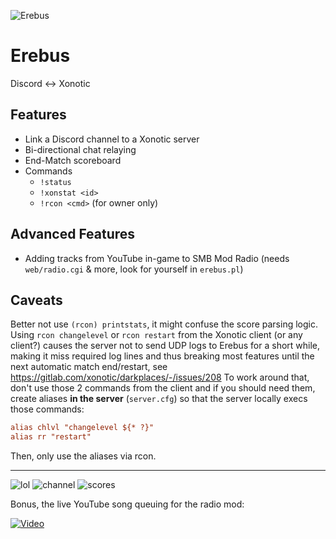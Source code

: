 ![Erebus](https://i.imgur.com/atLvzgy.png "Erebus")

# Erebus
Discord <-> Xonotic
## Features
- Link a Discord channel to a Xonotic server
- Bi-directional chat relaying
- End-Match scoreboard
- Commands
  - `!status`
  - `!xonstat <id>`
  - `!rcon <cmd>` (for owner only)
## Advanced Features
- Adding tracks from YouTube in-game to SMB Mod Radio (needs `web/radio.cgi` & more, look for yourself in `erebus.pl`)
## Caveats
Better not use `(rcon) printstats`, it might confuse the score parsing logic.
Using `rcon changelevel` or `rcon restart` from the Xonotic client (or any client?) causes the server not to send UDP logs to Erebus for a short while, making it miss required log lines and thus breaking most features until the next automatic match end/restart, see https://gitlab.com/xonotic/darkplaces/-/issues/208
To work around that, don't use those 2 commands from the client and if you should need them, create aliases **in the server** (`server.cfg`) so that the server locally execs those commands:
```cfg
alias chlvl "changelevel ${* ?}"
alias rr "restart"
```
Then, only use the aliases via rcon.

---
![lol](https://i.imgur.com/n43mzor.png "lol")
![channel](https://i.imgur.com/MscLAKB.png "channel")
![scores](https://i.imgur.com/Prg4JeL.png "scores")

Bonus, the live YouTube song queuing for the radio mod:

[![Video](https://i.imgur.com/bkdsDpu.jpg)](https://www.youtube.com/watch?v=ZO4JE9pNcAk)
